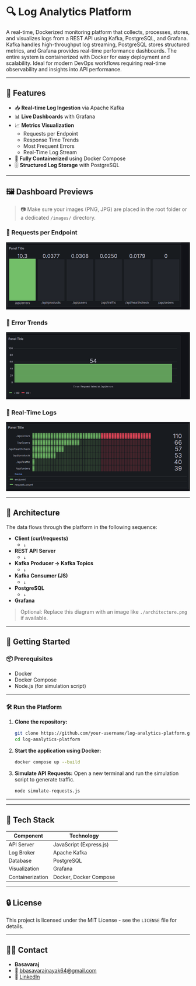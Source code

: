 # 🔍 Log Analytics Platform

A real-time, Dockerized monitoring platform that collects, processes, stores, and visualizes logs from a REST API using Kafka, PostgreSQL, and Grafana.
Kafka handles high-throughput log streaming, PostgreSQL stores structured metrics, and Grafana provides real-time performance dashboards.
The entire system is containerized with Docker for easy deployment and scalability.
Ideal for modern DevOps workflows requiring real-time observability and insights into API performance.

---

## 📌 Features

- 📥 **Real-time Log Ingestion** via Apache Kafka
- 📊 **Live Dashboards** with Grafana
- 📈 **Metrics Visualization**
  - Requests per Endpoint
  - Response Time Trends
  - Most Frequent Errors
  - Real-Time Log Stream
- 🐳 **Fully Containerized** using Docker Compose
- 🗄️ **Structured Log Storage** with PostgreSQL

---

## 🖼️ Dashboard Previews

> 📷 Make sure your images (PNG, JPG) are placed in the root folder or a dedicated `/images/` directory.

### 🔸 Requests per Endpoint
![Requests per Endpoint](./request_endpoint.png)

### 🔸 Error Trends
![Error Dashboard](./errors.png)

### 🔸 Real-Time Logs
![Live Logs](./final.png)

---

## 🧱 Architecture


The data flows through the platform in the following sequence:

- **Client (curl/requests)**
  - `↓`
- **REST API Server**
  - `↓`
- **Kafka Producer → Kafka Topics**
  - `↓`
- **Kafka Consumer (JS)**
  - `↓`
- **PostgreSQL**
  - `↓`
- **Grafana**
      
> Optional: Replace this diagram with an image like `./architecture.png` if available.

---

## 🚀 Getting Started

### 📦 Prerequisites
- Docker
- Docker Compose
- Node.js (for simulation script)

---

### 🛠️ Run the Platform

1.  **Clone the repository:**
    ```bash
    git clone https://github.com/your-username/log-analytics-platform.git
    cd log-analytics-platform
    ```

2.  **Start the application using Docker:**
    ```bash
    docker compose up --build
    ```

3.  **Simulate API Requests:**
    Open a new terminal and run the simulation script to generate traffic.
    ```bash
    node simulate-requests.js
    ```

---



---

## 🧰 Tech Stack

| Component          | Technology              |
| ------------------ | ----------------------- |
| API Server         | JavaScript (Express.js) |
| Log Broker         | Apache Kafka            |
| Database           | PostgreSQL              |
| Visualization      | Grafana                 |
| Containerization   | Docker, Docker Compose  |

---

## 🔒 License

This project is licensed under the MIT License - see the `LICENSE` file for details.

---

## 🙋‍♂️ Contact

- **Basavaraj**
- 📧 <bbasavarajnayak64@gmail.com>
- 🔗 [LinkedIn](https://www.linkedin.com/in/basavaraj-nayak-577689294/)
    
